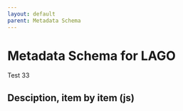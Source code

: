 ```yaml
---
layout: default
parent: Metadata Schema
---
```


# Metadata Schema for LAGO

Test 33

## Desciption, item by item (js) 

<script src="https://code.jquery.com/jquery-3.2.1.min.js"></script>
<script>
$().ready(function(){
    $.getJSON( "/DMP/schema/test.json", function( data ) {
        	var graphelements = data["@graph"];
		// iterate 
		for (i=1; i<=2; i++) {
		    	// var id=data["@graph"][i]["@id"];
			// append a <li> list items
			$('#text').append(i);
		}		

  });
});
</script>
 
<div id="text"></div>




